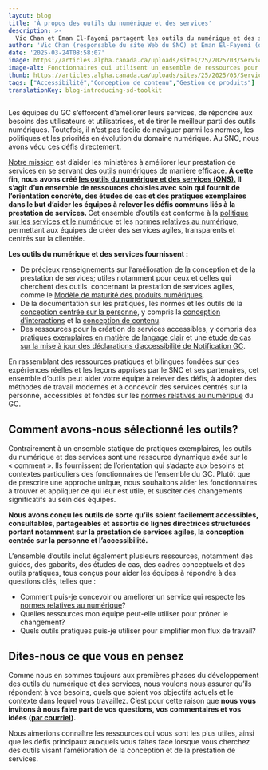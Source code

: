 ```yaml
---
layout: blog
title: 'À propos des outils du numérique et des services'
description: >-
  Vic Chan et Eman El-Fayomi partagent les outils du numérique et des services, une bibliothèque de ressources pratiques basées sur les expériences et les apprentissages du SNC, conçue pour aider les équipes du GC à concevoir et à fournir de meilleurs services numériques.
author: 'Vic Chan (responsable du site Web du SNC) et Eman El-Fayomi (directrice de la conception de service et du conseil au SNC)'
date: '2025-03-24T08:58:07'
image: https://articles.alpha.canada.ca/uploads/sites/25/2025/03/Service_DigitalToolkit_2025_Blog_Post_FR.jpg
image-alt: Fonctionnaires qui utilisent un ensemble de ressources pour créer des services accessibles.
thumb: https://articles.alpha.canada.ca/uploads/sites/25/2025/03/Service_DigitalToolkit_2025_Blog_Post_FR.jpg
tags: ["Accessibilité","Conception de contenu","Gestion de produits"]
translationKey: blog-introducing-sd-toolkit
---
```


<p>Les équipes du GC s’efforcent d’améliorer leurs services, de répondre aux besoins des utilisateurs et utilisatrices, et de tirer le meilleur parti des outils numériques. Toutefois, il n’est pas facile de naviguer parmi les normes, les politiques et les priorités en évolution du domaine numérique. Au SNC, nous avons vécu ces défis directement.&nbsp;</p>



<p><a href="https://numerique.canada.ca/a-propos/" target="_blank" rel="noreferrer noopener">Notre mission</a> est d’aider les ministères à améliorer leur prestation de services en se servant des <a href="https://numerique.canada.ca" target="_blank" rel="noreferrer noopener">outils numériques</a> de manière efficace. <strong>À cette fin, nous avons créé <a href="https://numerique.canada.ca/boite-a-outils-en-matiere-de-numerique-et-de-services/" target="_blank" rel="noreferrer noopener">les outils du numérique et des services (ONS).</a> Il s’agit d’un ensemble de ressources choisies avec soin qui fournit de l’orientation concrète, des études de cas et des pratiques exemplaires dans le but d’aider les équipes à relever les défis communs liés à la prestation de services. </strong>Cet ensemble d’outils est conforme à la <a href="https://www.tbs-sct.canada.ca/pol/doc-fra.aspx?id=32603" target="_blank" rel="noreferrer noopener">politique sur les services et le numérique</a> et les <a href="https://www.canada.ca/fr/gouvernement/systeme/gouvernement-numerique/normes-numeriques-gouvernement-canada.html" target="_blank" rel="noreferrer noopener">normes relatives au numérique</a>, permettant aux équipes de créer des services agiles, transparents et centrés sur la clientèle.</p>



<p><strong>Les outils du numérique et des services fournissent&nbsp;:</strong></p>



<ul class="wp-block-list">
<li>De précieux renseignements sur l’amélioration de la conception et de la prestation de services; utiles notamment pour ceux et celles qui cherchent des outils&nbsp; concernant la prestation de services agiles, comme le <a href="https://numerique.canada.ca/2024/11/05/mesurer-le-progr%C3%A8s-un-mod%C3%A8le-de-maturit%C3%A9-pour-les-produits-du-gouvernement-num%C3%A9rique./" target="_blank" rel="noreferrer noopener">Modèle de maturité des produits numériques</a>.&nbsp;</li>



<li>De la documentation sur les pratiques, les normes et les outils de la <a href="https://numerique.canada.ca/les-outils-du-numeriques-et-de-services/conception-centree-sur-la-personne/" target="_blank" rel="noreferrer noopener">conception centrée sur la personne</a>, y compris la <a href="https://numerique.canada.ca/les-outils-du-numeriques-et-de-services/conception-centree-sur-la-personne/conception-d-interactions-au-snc/" target="_blank" rel="noreferrer noopener">conception d’interactions</a> et la <a href="https://numerique.canada.ca/les-outils-du-numeriques-et-de-services/conception-centree-sur-la-personne/conception-de-contenu-au-snc/" target="_blank" rel="noreferrer noopener">conception de contenu</a>.</li>



<li>Des ressources pour la création de services accessibles, y compris des <a href="https://numerique.canada.ca/2024/10/17/mises-%C3%A0-jour-relatives-au-langage-clair-du-guide-de-r%C3%A9daction-de-canada.ca/" target="_blank" rel="noreferrer noopener">pratiques exemplaires en matière de langage clair</a> et une <a href="https://numerique.canada.ca/2024/09/04/comment-la-mise-%C3%A0-jour-de-la-d%C3%A9claration-daccessibilit%C3%A9-de-notification-gc-nous-a-permis-de-mieux-concevoir/" target="_blank" rel="noreferrer noopener">étude de cas sur la mise à jour des déclarations d’accessibilité de Notification GC</a>.</li>
</ul>



<p>En rassemblant des ressources pratiques et bilingues fondées sur des expériences réelles et les leçons apprises par le SNC et ses partenaires, cet ensemble d’outils peut aider votre équipe à relever des défis, à adopter des méthodes de travail modernes et à concevoir des services centrés sur la personne, accessibles et fondés sur les <a href="https://www.canada.ca/fr/gouvernement/systeme/gouvernement-numerique/normes-numeriques-gouvernement-canada.html" target="_blank" rel="noreferrer noopener">normes relatives au numérique</a> du GC.&nbsp;</p>



<h2 class="wp-block-heading" id="h-comment-avons-nous-selectionne-les-outils">Comment avons-nous sélectionné les outils?</h2>



<p>Contrairement à un ensemble statique de pratiques exemplaires, les outils du numérique et des services sont une ressource dynamique axée sur le «&nbsp;comment&nbsp;». Ils fournissent de l’orientation qui s’adapte aux besoins et contextes particuliers des fonctionnaires de l’ensemble du GC. Plutôt que de prescrire une approche unique, nous souhaitons aider les fonctionnaires à trouver et appliquer ce qui leur est utile, et susciter des changements significatifs au sein des équipes.</p>



<p><strong>Nous avons conçu les outils de sorte qu’ils soient facilement accessibles, consultables, partageables et assortis de lignes directrices structurées portant notamment sur la prestation de services agiles, la conception centrée sur la personne et l’accessibilité.&nbsp;</strong></p>



<p>L’ensemble d’outils inclut également plusieurs ressources, notamment des guides, des gabarits, des études de cas, des cadres conceptuels et des outils pratiques, tous conçus pour aider les équipes à répondre à des questions clés, telles que&nbsp;:</p>



<ul class="wp-block-list">
<li>Comment puis-je concevoir ou améliorer un service qui respecte les <a href="https://www.canada.ca/fr/gouvernement/systeme/gouvernement-numerique/normes-numeriques-gouvernement-canada.html" target="_blank" rel="noreferrer noopener">normes relatives au numérique</a>?</li>



<li>Quelles ressources mon équipe peut-elle utiliser pour prôner le changement?</li>



<li>Quels outils pratiques puis-je utiliser pour simplifier mon flux de travail?</li>
</ul>



<h2 class="wp-block-heading" id="h-dites-nous-ce-que-vous-en-pensez">Dites-nous ce que vous en pensez</h2>



<p>Comme nous en sommes toujours aux premières phases du développement des outils du numérique et des services, nous voulons nous assurer qu’ils répondent à vos besoins, quels que soient vos objectifs actuels et le contexte dans lequel vous travaillez. C’est pour cette raison que <strong>nous vous invitons à nous faire part de vos questions, vos commentaires et vos idées (</strong><a href="mailto:cds-snc@servicecanada.gc.ca" target="_blank" rel="noreferrer noopener"><strong>par courriel</strong></a><strong>).&nbsp;</strong></p>



<p>Nous aimerions connaître les ressources qui vous sont les plus utiles, ainsi que les défis principaux auxquels vous faites face lorsque vous cherchez des outils visant l’amélioration de la conception et de la prestation de services.&nbsp;</p>



<p></p>

